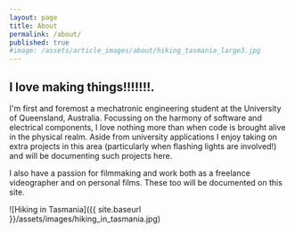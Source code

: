 ```yaml
---
layout: page
title: About
permalink: /about/
published: true
#image: /assets/article_images/about/hiking_tasmania_large3.jpg
---
```

## I love making things!!!!!!!.

I'm first and foremost a mechatronic engineering student at the University of Queensland, Australia. Focussing on the harmony of software and electrical components, I love nothing more than when code is brought alive in the physical realm. Aside from university applications I enjoy taking on extra projects in this area (particularly when flashing lights are involved!) and will be documenting such projects here.

I also have a passion for filmmaking and work both as a freelance videographer and on personal films. These too will be documented on this site. 

![Hiking in Tasmania]({{ site.baseurl }}/assets/images/hiking_in_tasmania.jpg)
